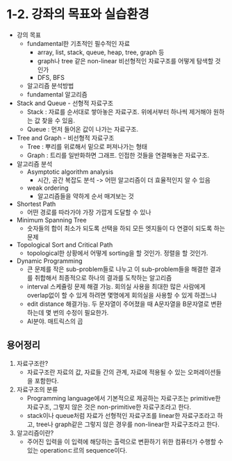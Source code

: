 # 1-2. 강좌의 목표와 실습환경

- 강의 목표
  - fundamental한 기초적인 필수적인 자료
    - array, list, stack, queue, heap, tree, graph 등
    - graph나 tree 같은 non-linear 비선형적인 자료구조를 어떻게 탐색할 것인가
    - DFS, BFS
  - 알고리즘 분석방법
  - fundamental 알고리즘
- Stack and Queue - 선형적 자료구조
  - Stack : 자료를 순서대로 쌓아놓은 자료구조. 위에서부터 하나씩 제거해야 원하는 값 찾을 수 있음.
  - Queue : 먼저 들어온 값이 나가는 자료구조.
- Tree and Graph - 비선형적 자료구조
  - Tree : 뿌리를 위로해서 밑으로 퍼져나가는 형태
  - Graph : 트리를 일반화하면 그래프. 인접한 것들을 연결해놓은 자료구조.
- 알고리즘 분석
  - Asymptotic algorithm analysis	
    - 시간, 공간 복잡도 분석 -> 어떤 알고리즘이 더 효율적인지 알 수 있음
  - weak ordering
    - 알고리즘들을 약하게 순서 매겨보는 것
- Shortest Path
  - 어떤 경로를 따라가야 가장 가깝게 도달할 수 있나
- Minimum Spanning Tree
  - 숫자들의 합이 최소가 되도록 선택을 하되 모든 엣지들이 다 연결이 되도록 하는 문제
- Topological Sort and Critical Path
  - topological한 상황에서 어떻게 sorting을 할 것인가. 정렬을 할 것인가.
- Dynamic Programming
  - 큰 문제를 작은 sub-problem들로 나누고 이 sub-problem들을 해결한 결과를 취합해서 최종적으로 하나의 결과를 도착하는 알고리즘
  - interval 스케쥴링 문제 해결 가능. 회의실 사용을 최대한 많은 사람에게 overlap없이 할 수 있게 하려면 몇명에게 회의실을 사용할 수 있게 하겠느냐
  - edit distance 해결가능. 두 문자열이 주어졌을 때 A문자열을 B문자열로 변환하는데 몇 번의 수정이 필요한가.
  - AI분야. 매트릭스의 곱



## 용어정리

1. 자료구조란?
   - 자료구조란 자료의 값, 자료들 간의 관계, 자료에 적용될 수 있는 오퍼레이션들을 포함한다.
2. 자료구조의 분류
   - Programming language에서 기본적으로 제공하는 자료구조는 primitive한 자료구조, 그렇지 않은 것은 non-primitive한 자료구조라고 한다.
   - stack이나 queue처럼 자료가 선형적인 자료구조를 linear한 자료구조라고 하고, tree나 graph같은 그렇지 않은 경우를 non-linear한 자료구조라고 한다.
3. 알고리즘이란?
   - 주어진 입력을 이 입력에 해당하는 출력으로 변환하기 위한 컴퓨터가 수행할 수 있는 operationㄷ르의 sequence이다.
